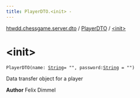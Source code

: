 ```yaml
---
title: PlayerDTO.<init> - 
---
```


[htwdd.chessgame.server.dto](../index.html) / [PlayerDTO](index.html) / [&lt;init&gt;](./-init-.html)

# &lt;init&gt;

`PlayerDTO(name: `[`String`](https://kotlinlang.org/api/latest/jvm/stdlib/kotlin/-string/index.html)` = "", password: `[`String`](https://kotlinlang.org/api/latest/jvm/stdlib/kotlin/-string/index.html)` = "")`

Data transfer object for a player

**Author**
Felix Dimmel

